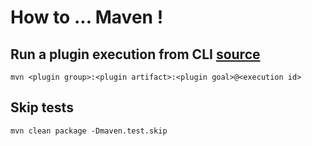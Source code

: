 # How to ... Maven !

## Run a plugin execution from CLI [source](https://stackoverflow.com/questions/3166538/how-to-execute-maven-plugin-execution-directly-from-command-line/28642594)

```
mvn <plugin group>:<plugin artifact>:<plugin goal>@<execution id>
```

## Skip tests
```
mvn clean package -Dmaven.test.skip
```

